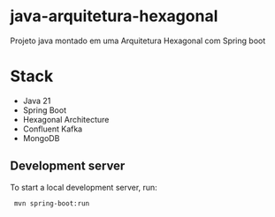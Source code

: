 # java-arquitetura-hexagonal
Projeto java montado em uma Arquitetura Hexagonal com Spring boot 

# Stack
- Java 21
- Spring Boot
- Hexagonal Architecture
- Confluent Kafka
- MongoDB

## Development server

To start a local development server, run:

```bash
 mvn spring-boot:run
```
